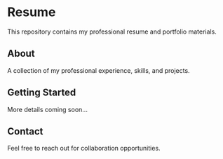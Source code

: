 # Resume

This repository contains my professional resume and portfolio materials.

## About

A collection of my professional experience, skills, and projects.

## Getting Started

More details coming soon...

## Contact

Feel free to reach out for collaboration opportunities.

